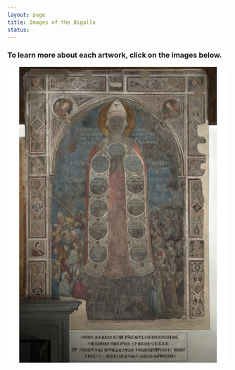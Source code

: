 ```yaml
---
layout: page
title: Images of the Bigallo 
status: 
---
```


<article>
     <h3>To learn more about each artwork, click on the images below.</h3>
<a href="https://florenceasitwas.wlu.edu/art/bigallo-altarpiece.html" title="Redirect to Bargello Model">
    <img src="/assets/images/misericordia.jpg" alt="Bargello Model" />
